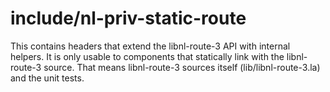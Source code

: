 include/nl-priv-static-route
============================

This contains headers that extend the libnl-route-3 API with internal helpers.
It is only usable to components that statically link with the libnl-route-3
source. That means libnl-route-3 sources itself (lib/libnl-route-3.la)
and the unit tests.
